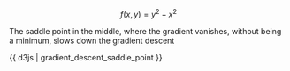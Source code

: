 $$f(x,y)=y^2-x^2$$

The saddle point in the middle, where the gradient vanishes, without being a minimum, slows down the gradient descent

{{ d3js | gradient_descent_saddle_point }}